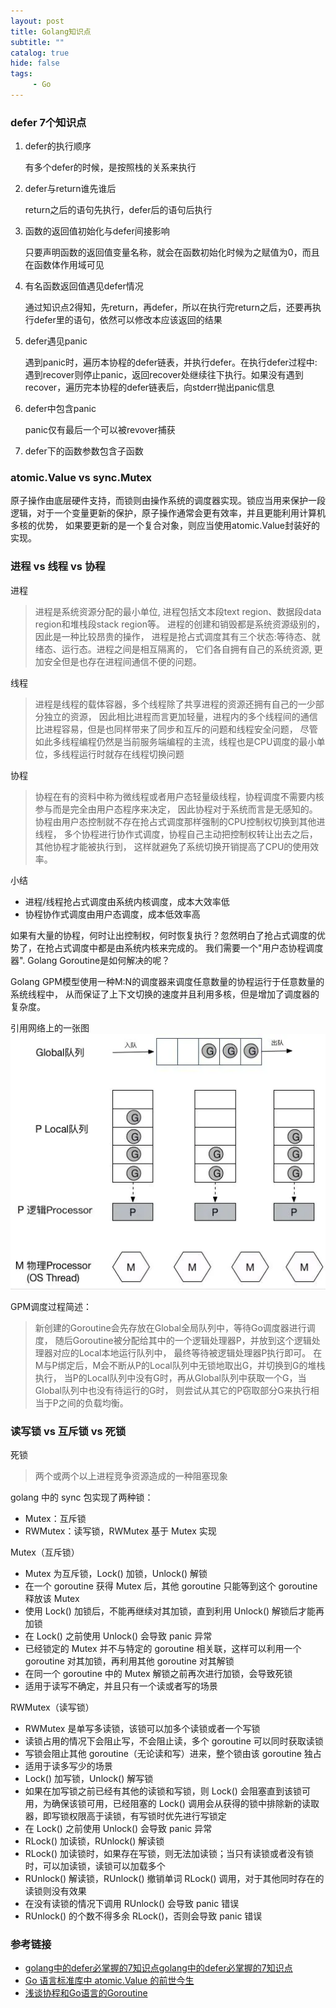 ```yaml
---
layout: post
title: Golang知识点
subtitle: ""
catalog: true
hide: false
tags:
     - Go
---
```


### defer 7个知识点

1. defer的执行顺序

    有多个defer的时候，是按照栈的关系来执行

2. defer与return谁先谁后

    return之后的语句先执行，defer后的语句后执行
    
3. 函数的返回值初始化与defer间接影响

    只要声明函数的返回值变量名称，就会在函数初始化时候为之赋值为0，而且在函数体作用域可见
    
4. 有名函数返回值遇见defer情况

    通过知识点2得知，先return，再defer，所以在执行完return之后，还要再执行defer里的语句，依然可以修改本应该返回的结果

5. defer遇见panic

    遇到panic时，遍历本协程的defer链表，并执行defer。在执行defer过程中:遇到recover则停止panic，返回recover处继续往下执行。如果没有遇到recover，遍历完本协程的defer链表后，向stderr抛出panic信息

6. defer中包含panic

    panic仅有最后一个可以被revover捕获

7. defer下的函数参数包含子函数    
        
### atomic.Value vs sync.Mutex

原子操作由底层硬件支持，而锁则由操作系统的调度器实现。锁应当用来保护一段逻辑，对于一个变量更新的保护，原子操作通常会更有效率，并且更能利用计算机多核的优势，
如果要更新的是一个复合对象，则应当使用atomic.Value封装好的实现。

### 进程 vs 线程 vs 协程

进程
>进程是系统资源分配的最小单位, 进程包括文本段text region、数据段data region和堆栈段stack region等。
进程的创建和销毁都是系统资源级别的，因此是一种比较昂贵的操作，
进程是抢占式调度其有三个状态:等待态、就绪态、运行态。进程之间是相互隔离的，
它们各自拥有自己的系统资源, 更加安全但是也存在进程间通信不便的问题。
     
线程    
>进程是线程的载体容器，多个线程除了共享进程的资源还拥有自己的一少部分独立的资源，
>因此相比进程而言更加轻量，进程内的多个线程间的通信比进程容易，但是也同样带来了同步和互斥的问题和线程安全问题，
>尽管如此多线程编程仍然是当前服务端编程的主流，线程也是CPU调度的最小单位，多线程运行时就存在线程切换问题

协程
>协程在有的资料中称为微线程或者用户态轻量级线程，协程调度不需要内核参与而是完全由用户态程序来决定，
>因此协程对于系统而言是无感知的。协程由用户态控制就不存在抢占式调度那样强制的CPU控制权切换到其他进线程，
>多个协程进行协作式调度，协程自己主动把控制权转让出去之后，其他协程才能被执行到，
>这样就避免了系统切换开销提高了CPU的使用效率。

小结
- 进程/线程抢占式调度由系统内核调度，成本大效率低
- 协程协作式调度由用户态调度，成本低效率高 

如果有大量的协程，何时让出控制权，何时恢复执行？忽然明白了抢占式调度的优势了，在抢占式调度中都是由系统内核来完成的。
我们需要一个"用户态协程调度器". Golang Goroutine是如何解决的呢？

Golang GPM模型使用一种M:N的调度器来调度任意数量的协程运行于任意数量的系统线程中，
从而保证了上下文切换的速度并且利用多核，但是增加了调度器的复杂度。

引用网络上的一张图
<img src="/img/posts/2020-08-09/golang_gpm.png"/>

GPM调度过程简述：
>新创建的Goroutine会先存放在Global全局队列中，等待Go调度器进行调度，
 随后Goroutine被分配给其中的一个逻辑处理器P，并放到这个逻辑处理器对应的Local本地运行队列中，
 最终等待被逻辑处理器P执行即可。
>在M与P绑定后，M会不断从P的Local队列中无锁地取出G，并切换到G的堆栈执行，
 当P的Local队列中没有G时，再从Global队列中获取一个G，当Global队列中也没有待运行的G时，
 则尝试从其它的P窃取部分G来执行相当于P之间的负载均衡。
 

### 读写锁 vs 互斥锁 vs 死锁

死锁
>两个或两个以上进程竞争资源造成的一种阻塞现象

golang 中的 sync 包实现了两种锁：

- Mutex：互斥锁
- RWMutex：读写锁，RWMutex 基于 Mutex 实现

Mutex（互斥锁）
>
- Mutex 为互斥锁，Lock() 加锁，Unlock() 解锁
- 在一个 goroutine 获得 Mutex 后，其他 goroutine 只能等到这个 goroutine 释放该 Mutex
- 使用 Lock() 加锁后，不能再继续对其加锁，直到利用 Unlock() 解锁后才能再加锁
- 在 Lock() 之前使用 Unlock() 会导致 panic 异常
- 已经锁定的 Mutex 并不与特定的 goroutine 相关联，这样可以利用一个 goroutine 对其加锁，再利用其他 goroutine 对其解锁
- 在同一个 goroutine 中的 Mutex 解锁之前再次进行加锁，会导致死锁
- 适用于读写不确定，并且只有一个读或者写的场景

RWMutex（读写锁）
>
- RWMutex 是单写多读锁，该锁可以加多个读锁或者一个写锁
- 读锁占用的情况下会阻止写，不会阻止读，多个 goroutine 可以同时获取读锁
- 写锁会阻止其他 goroutine（无论读和写）进来，整个锁由该 goroutine 独占
- 适用于读多写少的场景
- Lock() 加写锁，Unlock() 解写锁
- 如果在加写锁之前已经有其他的读锁和写锁，则 Lock() 会阻塞直到该锁可用，为确保该锁可用，已经阻塞的 Lock() 调用会从获得的锁中排除新的读取器，即写锁权限高于读锁，有写锁时优先进行写锁定
- 在 Lock() 之前使用 Unlock() 会导致 panic 异常
- RLock() 加读锁，RUnlock() 解读锁
- RLock() 加读锁时，如果存在写锁，则无法加读锁；当只有读锁或者没有锁时，可以加读锁，读锁可以加载多个
- RUnlock() 解读锁，RUnlock() 撤销单词 RLock() 调用，对于其他同时存在的读锁则没有效果
- 在没有读锁的情况下调用 RUnlock() 会导致 panic 错误
- RUnlock() 的个数不得多余 RLock()，否则会导致 panic 错误

### 参考链接

- [golang中的defer必掌握的7知识点golang中的defer必掌握的7知识点](https://www.dailybtc.cn/golang%e4%b8%ad%e7%9a%84defer%e5%bf%85%e6%8e%8c%e6%8f%a1%e7%9a%847%e7%9f%a5%e8%af%86%e7%82%b9golang%e4%b8%ad%e7%9a%84defer%e5%bf%85%e6%8e%8c%e6%8f%a1%e7%9a%847%e7%9f%a5%e8%af%86%e7%82%b9/)
- [Go 语言标准库中 atomic.Value 的前世今生](https://blog.betacat.io/post/golang-atomic-value-exploration/)
- [浅谈协程和Go语言的Goroutine](https://juejin.im/post/6844904056918376456)
